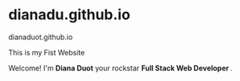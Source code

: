 # dianadu.github.io
<!DOCTYPE html>
<html>
    <head>
        <meta charset="UTF-8"
        <title>dianaduot.github.io</title>
    </head>

<p>This is my Fist Website</p>

<p> Welcome! I'm <b>Diana Duot</b> your rockstar <b> Full Stack Web Developer </b>.
